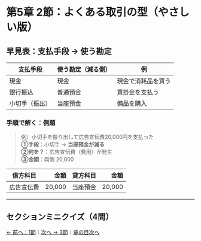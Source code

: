 # 第5章 2節：よくある取引の型（やさしい版）

## 早見表：支払手段 → 使う勘定

<table class="table-compact table-focus">
  <thead><tr><th>支払手段</th><th>使う勘定（減る側）</th><th>例</th></tr></thead>
  <tbody>
    <tr><td>現金</td><td>現金</td><td>現金で消耗品を買う</td></tr>
    <tr><td>銀行振込</td><td>普通預金</td><td>買掛金を支払う</td></tr>
    <tr><td>小切手（振出）</td><td>当座預金</td><td>備品を購入</td></tr>
  </tbody>
</table>

### 手順で解く：例題

> 例）小切手を振り出して広告宣伝費20,000円を支払った  
> **①手段**：小切手 → **当座預金が減る**  
> **②何を？**：広告宣伝費（費用）が発生  
> **③金額**：両側 20,000

| 借方科目   |   金額 | 貸方科目 |   金額 |
| ---------- | -----: | -------- | -----: |
| 広告宣伝費 | 20,000 | 当座預金 | 20,000 |

---

## セクションミニクイズ（4問）

<div id="quiz-ch05-sec2"
     data-quiz-src="../quizzes/ch05-sec2.json"
     data-quiz-id="ch05-sec2"
     data-accounts-src="../assets/data/accounts.ch05.json"></div>

[← 前へ：1節](01-basics.md)｜[次へ → 3節](03-transfers.md)｜[章の目次へ](index.md)
